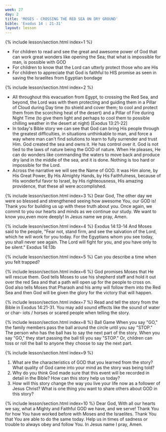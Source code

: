 ```yaml
---
week: 27
day: 2
title: 'MOSES - CROSSING THE RED SEA ON DRY GROUND'
bible: 'Exodus 14 : 21-31'
layout: lesson
---
```



{% include lesson/section.html index=1 %}
- For children to read and see the great and awesome power of God that can work great wonders like opening the Sea; that what is impossible for man, is possible with GOD
- For children to know that the Lord can utterly protect those who are His
- For children to appreciate that God is faithful to HIS promise as seen in saving the Israelites from Egyptian bondage


{% include lesson/section.html index=2 %}
- All throughout this evacuation from Egypt, to crossing the Red Sea, and beyond, the Lord was with them protecting and guiding them in a Pillar of Cloud during Day time (to shield and cover them; to cool and protect them from the scorching heat of the desert) and a Pillar of Fire during Night Time (to give them light and perhaps to cool them to possible chilling weather in the desert at night) [Exodus 13:21-22]
- In today's Bible story we can see that God can bring His people through the greatest difficulties, in situations unthinkable to man, and force a way where man can't find solutions to learn to fully surrender and trust Him. God created the sea and owns it. He has control over it. God is not tied to the laws of nature being the GOD of nature. When He pleases, He can do wonders like commanding the waters to move back and produce dry land in the middle of the sea, and it is done. Nothing is too hard or impossible for the Lord.
- Across the narrative we will see the Name of GOD. It was Him alone, by His Great Power, By His Almighty Hands, by His Faithfulness, because of His wonderful favor to Israel, by His righteousness, His amazing providence, that these all were accomplished.


{% include lesson/section.html index=3 %}
Dear God, The other day we were so blessed and strengthened seeing how awesome You, our GOD is! Thank you for building us up with these truth about you. Once again, we commit to you our hearts and minds as we continue our study. We want to know you,even more deeply! In Jesus name we pray, Amen.



{% include lesson/section.html index=4 %}
Exodus 14:13-14 And Moses said to the people, "Fear not, stand firm, and see the salvation of the Lord, which he will work for you today. For the Egyptians whom you see today, you shall never see again. The Lord will fight for you, and you have only to be silent." Exodus 14:13b


{% include lesson/section.html index=5 %}
Can you describe a time when you felt trapped?



{% include lesson/section.html index=6 %}
God promises Moses that He will rescue them. God tells Moses to use his shepherd staff and hold it out over the red Sea and that a path will open up for the people to cross on. God also tells Moses that Pharaoh and his army will follow them into the Red Sea and then God will be given the glory for the victory that will happen.



{% include lesson/section.html index=7 %}
Read and tell the story from the Bible in Exodus 14:21-31. You may add sound effects like the sound of water or char- iots / horses or scared people when telling the story.


{% include lesson/section.html index=8 %}
Ball Game
When you say "GO," the family members pass the ball around the circle until you say "STOP." The person who has the ball has to say the next part of the story. When you say "GO," they start passing the ball till you say "STOP." Or, children can toss or roll the ball to anyone they choose to say the next part.


{% include lesson/section.html index=9 %}
1. What are the characteristics of GOD that you learned from the story? What quality of God came into your mind as the story was being told?
2. Why do you think God made sure that this event will be recorded in detail in the Bible? How can this story help us today?
3. How will this story change the way you live your life now as a follower of Jesus Christ? What is one thing you want to share others about GOD in this story?


{% include lesson/section.html index=10 %}
Dear God, With all our hearts we say, what a Mighty and Faithful GOD we have, and we serve! Thank You for how You have worked before with Moses and the Israelites. Thank You that You are able to do the same today. Help us in times of sadness or trouble to always obey and follow You. In Jesus name I pray, Amen.

